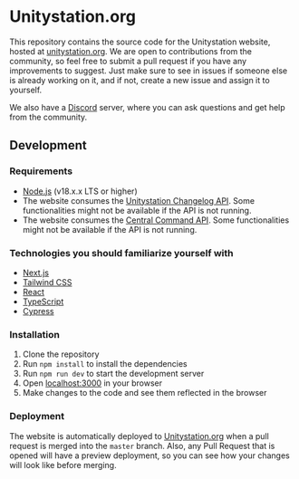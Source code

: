 # Unitystation.org
This repository contains the source code for the Unitystation website, hosted at [unitystation.org](https://unitystation.org/).
We are open to contributions from the community, so feel free to submit a pull request if you have any improvements to suggest. Just make sure
to see in issues if someone else is already working on it, and if not, create a new issue and assign it to yourself. 

We also have a [Discord](https://discord.com/invite/H6EunER) server, where you can ask questions and get help from the community.

## Development
### Requirements
- [Node.js](https://nodejs.org/en/) (v18.x.x LTS or higher)
- The website consumes the [Unitystation Changelog API](https://github.com/unitystation/changelog-api). Some functionalities might not be available if the API is not running.
- The website consumes the [Central Command API](https://github.com/unitystation/central-command). Some functionalities might not be available if the API is not running.

### Technologies you should familiarize yourself with
- [Next.js](https://nextjs.org/)
- [Tailwind CSS](https://tailwindcss.com/)
- [React](https://reactjs.org/)
- [TypeScript](https://www.typescriptlang.org/)
- [Cypress](https://www.cypress.io/)

### Installation
1. Clone the repository
2. Run `npm install` to install the dependencies
3. Run `npm run dev` to start the development server
4. Open [localhost:3000](http://localhost:3000) in your browser
5. Make changes to the code and see them reflected in the browser

### Deployment
The website is automatically deployed to [Unitystation.org](https://unitystation.org/) when a pull request is merged into the `master` branch. Also, any Pull Request that is opened will have a preview deployment, so you can see how your changes will look like before merging.


